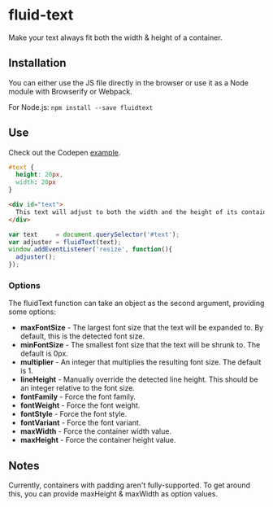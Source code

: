 fluid-text
===========
Make your text always fit both the width & height of a container.

## Installation
You can either use the JS file directly in the browser or use it as a Node module with Browserify or Webpack.

For Node.js: `npm install --save fluidtext`

## Use

Check out the Codepen [example](https://codepen.io/Ravenstine/pen/QdRYeq).

```css
#text {
  height: 20px,
  width: 20px
}
```
```html
<div id="text">
  This text will adjust to both the width and the height of its container.  Resize the window to try it.
</div>
```
```javascript
var text     = document.querySelector('#text');
var adjuster = fluidText(text);
window.addEventListener('resize', function(){
  adjuster();
});
```

### Options
The fluidText function can take an object as the second argument, providing some options:
- **maxFontSize** - The largest font size that the text will be expanded to.  By default, this is the detected font size.
- **minFontSize** - The smallest font size that the text will be shrunk to.  The default is 0px.
- **multiplier**  - An integer that multiplies the resulting font size.  The default is 1.
- **lineHeight**  - Manually override the detected line height.  This should be an integer relative to the font size.
- **fontFamily**  - Force the font family.
- **fontWeight**  - Force the font weight.
- **fontStyle**   - Force the font style.
- **fontVariant** - Force the font variant.
- **maxWidth**    - Force the container width value.
- **maxHeight**   - Force the container height value.

## Notes
Currently, containers with padding aren't fully-supported.  To get around this, you can provide maxHeight & maxWidth as option values.
